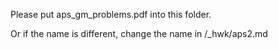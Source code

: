 Please put aps_gm_problems.pdf into this folder.

Or if the name is different, change the name in /_hwk/aps2.md